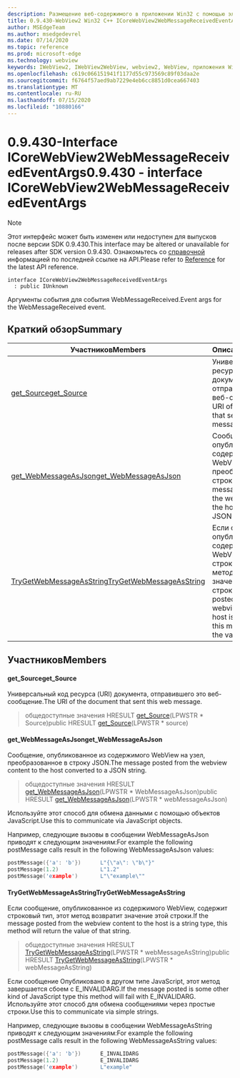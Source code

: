 ```yaml
---
description: Размещение веб-содержимого в приложении Win32 с помощью элемента управления Microsoft Edge WebView2
title: 0.9.430-WebView2 Win32 C++ ICoreWebView2WebMessageReceivedEventArgs
author: MSEdgeTeam
ms.author: msedgedevrel
ms.date: 07/14/2020
ms.topic: reference
ms.prod: microsoft-edge
ms.technology: webview
keywords: IWebView2, IWebView2WebView, webview2, WebView, приложения Win32, Win32, EDGE, ICoreWebView2, ICoreWebView2Host, элемент управления "веб-браузер", HTML Edge
ms.openlocfilehash: c619c066151941f1177d55c973569c89f03daa2e
ms.sourcegitcommit: f6764f57aed9ab7229e4eb6cc8851d0cea667403
ms.translationtype: MT
ms.contentlocale: ru-RU
ms.lasthandoff: 07/15/2020
ms.locfileid: "10880166"
---
```

# <span data-ttu-id="c0c7b-104">0.9.430-Interface ICoreWebView2WebMessageReceivedEventArgs</span><span class="sxs-lookup"><span data-stu-id="c0c7b-104">0.9.430 - interface ICoreWebView2WebMessageReceivedEventArgs</span></span> 

> [!NOTE]
> <span data-ttu-id="c0c7b-105">Этот интерфейс может быть изменен или недоступен для выпусков после версии SDK 0.9.430.</span><span class="sxs-lookup"><span data-stu-id="c0c7b-105">This interface may be altered or unavailable for releases after SDK version 0.9.430.</span></span> <span data-ttu-id="c0c7b-106">Ознакомьтесь со [справочной](../../../webview2-api-reference.md) информацией по последней ссылке на API.</span><span class="sxs-lookup"><span data-stu-id="c0c7b-106">Please refer to [Reference](../../../webview2-api-reference.md) for the latest API reference.</span></span>

```
interface ICoreWebView2WebMessageReceivedEventArgs
  : public IUnknown
```

<span data-ttu-id="c0c7b-107">Аргументы события для события WebMessageReceived.</span><span class="sxs-lookup"><span data-stu-id="c0c7b-107">Event args for the WebMessageReceived event.</span></span>

## <span data-ttu-id="c0c7b-108">Краткий обзор</span><span class="sxs-lookup"><span data-stu-id="c0c7b-108">Summary</span></span>

 <span data-ttu-id="c0c7b-109">Участников</span><span class="sxs-lookup"><span data-stu-id="c0c7b-109">Members</span></span>                        | <span data-ttu-id="c0c7b-110">Описания</span><span class="sxs-lookup"><span data-stu-id="c0c7b-110">Descriptions</span></span>
--------------------------------|---------------------------------------------
[<span data-ttu-id="c0c7b-111">get_Source</span><span class="sxs-lookup"><span data-stu-id="c0c7b-111">get_Source</span></span>](#get_source) | <span data-ttu-id="c0c7b-112">Универсальный код ресурса (URI) документа, отправившего это веб-сообщение.</span><span class="sxs-lookup"><span data-stu-id="c0c7b-112">The URI of the document that sent this web message.</span></span>
[<span data-ttu-id="c0c7b-113">get_WebMessageAsJson</span><span class="sxs-lookup"><span data-stu-id="c0c7b-113">get_WebMessageAsJson</span></span>](#get_webmessageasjson) | <span data-ttu-id="c0c7b-114">Сообщение, опубликованное из содержимого WebView на узел, преобразованное в строку JSON.</span><span class="sxs-lookup"><span data-stu-id="c0c7b-114">The message posted from the webview content to the host converted to a JSON string.</span></span>
[<span data-ttu-id="c0c7b-115">TryGetWebMessageAsString</span><span class="sxs-lookup"><span data-stu-id="c0c7b-115">TryGetWebMessageAsString</span></span>](#trygetwebmessageasstring) | <span data-ttu-id="c0c7b-116">Если сообщение, опубликованное из содержимого WebView, содержит строковый тип, этот метод возвратит значение этой строки.</span><span class="sxs-lookup"><span data-stu-id="c0c7b-116">If the message posted from the webview content to the host is a string type, this method will return the value of that string.</span></span>

## <span data-ttu-id="c0c7b-117">Участников</span><span class="sxs-lookup"><span data-stu-id="c0c7b-117">Members</span></span>

#### <span data-ttu-id="c0c7b-118">get_Source</span><span class="sxs-lookup"><span data-stu-id="c0c7b-118">get_Source</span></span> 

<span data-ttu-id="c0c7b-119">Универсальный код ресурса (URI) документа, отправившего это веб-сообщение.</span><span class="sxs-lookup"><span data-stu-id="c0c7b-119">The URI of the document that sent this web message.</span></span>

> <span data-ttu-id="c0c7b-120">общедоступные значения HRESULT [get_Source](#get_source)(LPWSTR \* Source)</span><span class="sxs-lookup"><span data-stu-id="c0c7b-120">public HRESULT [get_Source](#get_source)(LPWSTR \* source)</span></span>

#### <span data-ttu-id="c0c7b-121">get_WebMessageAsJson</span><span class="sxs-lookup"><span data-stu-id="c0c7b-121">get_WebMessageAsJson</span></span> 

<span data-ttu-id="c0c7b-122">Сообщение, опубликованное из содержимого WebView на узел, преобразованное в строку JSON.</span><span class="sxs-lookup"><span data-stu-id="c0c7b-122">The message posted from the webview content to the host converted to a JSON string.</span></span>

> <span data-ttu-id="c0c7b-123">общедоступные значения HRESULT [get_WebMessageAsJson](#get_webmessageasjson)(LPWSTR \* WebMessageAsJson)</span><span class="sxs-lookup"><span data-stu-id="c0c7b-123">public HRESULT [get_WebMessageAsJson](#get_webmessageasjson)(LPWSTR \* webMessageAsJson)</span></span>

<span data-ttu-id="c0c7b-124">Используйте этот способ для обмена данными с помощью объектов JavaScript.</span><span class="sxs-lookup"><span data-stu-id="c0c7b-124">Use this to communicate via JavaScript objects.</span></span>

<span data-ttu-id="c0c7b-125">Например, следующие вызовы в сообщении WebMessageAsJson приводят к следующим значениям:</span><span class="sxs-lookup"><span data-stu-id="c0c7b-125">For example the following postMessage calls result in the following WebMessageAsJson values:</span></span>

```cpp
postMessage({'a': 'b'})      L"{\"a\": \"b\"}"
postMessage(1.2)             L"1.2"
postMessage('example')       L"\"example\""
```

#### <span data-ttu-id="c0c7b-126">TryGetWebMessageAsString</span><span class="sxs-lookup"><span data-stu-id="c0c7b-126">TryGetWebMessageAsString</span></span> 

<span data-ttu-id="c0c7b-127">Если сообщение, опубликованное из содержимого WebView, содержит строковый тип, этот метод возвратит значение этой строки.</span><span class="sxs-lookup"><span data-stu-id="c0c7b-127">If the message posted from the webview content to the host is a string type, this method will return the value of that string.</span></span>

> <span data-ttu-id="c0c7b-128">общедоступные значения HRESULT [TryGetWebMessageAsString](#trygetwebmessageasstring)(LPWSTR \* webMessageAsString)</span><span class="sxs-lookup"><span data-stu-id="c0c7b-128">public HRESULT [TryGetWebMessageAsString](#trygetwebmessageasstring)(LPWSTR \* webMessageAsString)</span></span>

<span data-ttu-id="c0c7b-129">Если сообщение Опубликовано в другом типе JavaScript, этот метод завершается сбоем с E_INVALIDARG.</span><span class="sxs-lookup"><span data-stu-id="c0c7b-129">If the message posted is some other kind of JavaScript type this method will fail with E_INVALIDARG.</span></span> <span data-ttu-id="c0c7b-130">Используйте этот способ для обмена сообщениями через простые строки.</span><span class="sxs-lookup"><span data-stu-id="c0c7b-130">Use this to communicate via simple strings.</span></span>

<span data-ttu-id="c0c7b-131">Например, следующие вызовы в сообщении WebMessageAsString приводят к следующим значениям:</span><span class="sxs-lookup"><span data-stu-id="c0c7b-131">For example the following postMessage calls result in the following WebMessageAsString values:</span></span>

```cpp
postMessage({'a': 'b'})      E_INVALIDARG
postMessage(1.2)             E_INVALIDARG
postMessage('example')       L"example"
```

